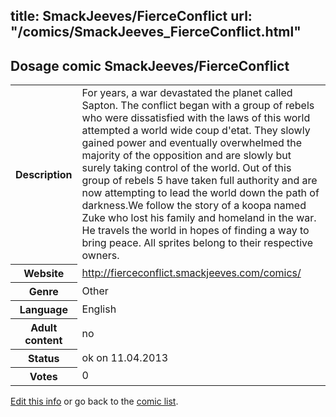 title: SmackJeeves/FierceConflict
url: "/comics/SmackJeeves_FierceConflict.html"
---
Dosage comic SmackJeeves/FierceConflict
-----------------------------------------

<table class="comicinfo">
<tr>
<th>Description</th><td>For years, a war devastated the planet called Sapton. The conflict began with a group of rebels who were dissatisfied with the laws of this world attempted a world wide coup d'etat. They slowly gained power and eventually overwhelmed the majority of the opposition and are slowly but surely taking control of the world. Out of this group of rebels 5 have taken full authority and are now attempting to lead the world down the path of darkness.We follow the story of a koopa named Zuke who lost his family and homeland in the war. He travels the world in hopes of finding a way to bring peace. All sprites belong to their respective owners.</td>
</tr>
<tr>
<th>Website</th><td><a href="http://fierceconflict.smackjeeves.com/comics/">http://fierceconflict.smackjeeves.com/comics/</a></td>
</tr>
<tr>
<th>Genre</th><td>Other</td>
</tr>
<tr>
<th>Language</th><td>English</td>
</tr>
<tr>
<th>Adult content</th><td>no</td>
</tr>
<tr>
<th>Status</th><td>ok on 11.04.2013</td>
</tr>
<tr>
<th>Votes</th><td>0</div></td>
</tr>
</table>

[Edit this info](/comics/SmackJeeves_FierceConflict_edit.html) or go back to the [comic list](../comic-index.html).
